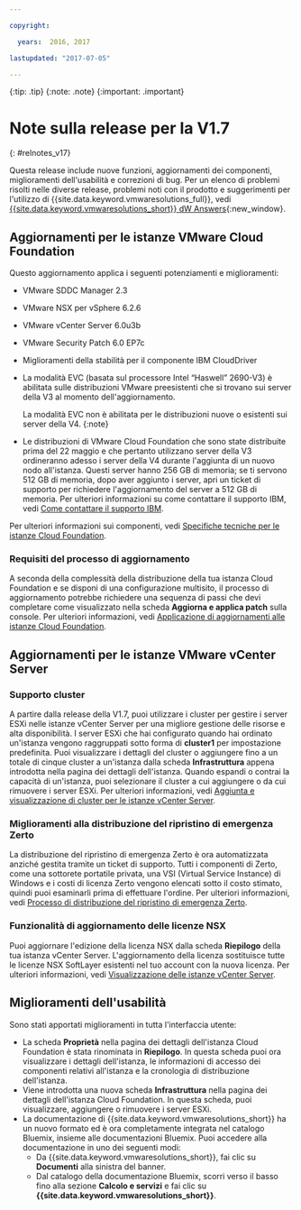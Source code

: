 ```yaml
---

copyright:

  years:  2016, 2017

lastupdated: "2017-07-05"

---
```


{:tip: .tip}
{:note: .note}
{:important: .important}

# Note sulla release per la V1.7
{: #relnotes_v17}

Questa release include nuove funzioni, aggiornamenti dei componenti, miglioramenti dell'usabilità e correzioni di bug. Per un elenco di problemi risolti nelle diverse release, problemi noti con il prodotto e suggerimenti per l'utilizzo di {{site.data.keyword.vmwaresolutions_full}}, vedi [{{site.data.keyword.vmwaresolutions_short}} dW Answers](https://developer.ibm.com/answers/topics/cloudvmw/){:new_window}.

## Aggiornamenti per le istanze VMware Cloud Foundation

Questo aggiornamento applica i seguenti potenziamenti e miglioramenti:
* VMware SDDC Manager 2.3
* VMware NSX per vSphere 6.2.6
* VMware vCenter Server 6.0u3b
* VMware Security Patch 6.0 EP7c
* Miglioramenti della stabilità per il componente IBM CloudDriver
* La modalità EVC (basata sul processore Intel “Haswell” 2690-V3) è abilitata sulle distribuzioni VMware preesistenti che si trovano sui server della V3 al momento dell'aggiornamento.

  La modalità EVC non è abilitata per le distribuzioni nuove o esistenti sui server della V4.
  {:note}

* Le distribuzioni di VMware Cloud Foundation che sono state distribuite prima del 22 maggio e che pertanto utilizzano server della V3 ordineranno adesso i server della V4 durante l'aggiunta di un nuovo nodo all'istanza. Questi server hanno 256 GB di memoria; se ti servono 512 GB di memoria, dopo aver aggiunto i server, apri un ticket di supporto per richiedere l'aggiornamento del server a 512 GB di memoria. Per ulteriori informazioni su come contattare il supporto IBM, vedi [Come contattare il supporto IBM](/docs/services/vmwaresolutions/vmonic?topic=vmware-solutions-trbl_support).

Per ulteriori informazioni sui componenti, vedi [Specifiche tecniche per le istanze Cloud Foundation](/docs/services/vmwaresolutions/sddc?topic=vmware-solutions-sd_cloudfoundationoverview#technical-specifications-for-cloud-foundation-instances).

### Requisiti del processo di aggiornamento

A seconda della complessità della distribuzione della tua istanza Cloud Foundation e se disponi di una configurazione multisito, il processo di aggiornamento potrebbe richiedere una sequenza di passi che devi completare come visualizzato nella scheda **Aggiorna e applica patch** sulla console. Per ulteriori informazioni, vedi [Applicazione di aggiornamenti alle istanze Cloud Foundation](/docs/services/vmwaresolutions/sddc?topic=vmware-solutions-sd_applyingupdates#applying-updates-to-cloud-foundation-instances).

## Aggiornamenti per le istanze VMware vCenter Server

### Supporto cluster

A partire dalla release della V1.7, puoi utilizzare i cluster per gestire i server ESXi nelle istanze vCenter Server per una migliore gestione delle risorse e alta disponibilità. I server ESXi che hai configurato quando hai ordinato un'istanza vengono raggruppati sotto forma di **cluster1** per impostazione predefinita. Puoi visualizzare i dettagli del cluster o aggiungere fino a un totale di cinque cluster a un'istanza dalla scheda **Infrastruttura** appena introdotta nella pagina dei dettagli dell'istanza. Quando espandi o contrai la capacità di un'istanza, puoi selezionare il cluster a cui aggiungere o da cui rimuovere i server ESXi. Per ulteriori informazioni, vedi [Aggiunta e visualizzazione di cluster per le istanze vCenter Server](/docs/services/vmwaresolutions/vcenter?topic=vmware-solutions-adding-and-viewing-clusters-for-vcenter-server-instances).

### Miglioramenti alla distribuzione del ripristino di emergenza Zerto

La distribuzione del ripristino di emergenza Zerto è ora automatizzata anziché gestita tramite un ticket di supporto. Tutti i componenti di Zerto, come una sottorete portatile privata, una VSI (Virtual Service Instance) di Windows e i costi di licenza Zerto vengono elencati sotto il costo stimato, quindi puoi esaminarli prima di effettuare l'ordine. Per ulteriori informazioni, vedi [Processo di distribuzione del ripristino di emergenza Zerto](/docs/services/vmwaresolutions/services?topic=vmware-solutions-addingzertodr).

### Funzionalità di aggiornamento delle licenze NSX

Puoi aggiornare l'edizione della licenza NSX dalla scheda **Riepilogo** della tua istanza vCenter Server. L'aggiornamento della licenza sostituisce tutte le licenze NSX SoftLayer esistenti nel tuo account con la nuova licenza. Per ulteriori informazioni, vedi [Visualizzazione delle istanze vCenter Server](/docs/services/vmwaresolutions/vcenter?topic=vmware-solutions-vc_viewinginstances).

## Miglioramenti dell'usabilità

Sono stati apportati miglioramenti in tutta l'interfaccia utente:
* La scheda **Proprietà** nella pagina dei dettagli dell'istanza Cloud Foundation è stata rinominata in **Riepilogo**. In questa scheda puoi ora visualizzare i dettagli dell'istanza, le informazioni di accesso dei componenti relativi all'istanza e la cronologia di distribuzione dell'istanza.
* Viene introdotta una nuova scheda **Infrastruttura** nella pagina dei dettagli dell'istanza Cloud Foundation. In questa scheda, puoi visualizzare, aggiungere o rimuovere i server ESXi.
* La documentazione di {{site.data.keyword.vmwaresolutions_short}} ha un nuovo formato ed è ora completamente integrata nel catalogo Bluemix, insieme alle documentazioni Bluemix. Puoi accedere alla documentazione in uno dei seguenti modi:
  * Da {{site.data.keyword.vmwaresolutions_short}}, fai clic su **Documenti** alla sinistra del banner.
  * Dal catalogo della documentazione Bluemix, scorri verso il basso fino alla sezione **Calcolo e servizi** e fai clic su **{{site.data.keyword.vmwaresolutions_short}}**.
